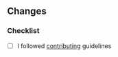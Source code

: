 ## Changes
<!-- Describe the changes which you did and which issue you're closing
 example: closes #230
-->




<!-- Paste here screenshot if there are visual changes -->





### Checklist

- [ ] I followed [contributing](https://github.com/DivanteLtd/shopware-pwa/blob/master/CONTRIBUTING.md) guidelines
